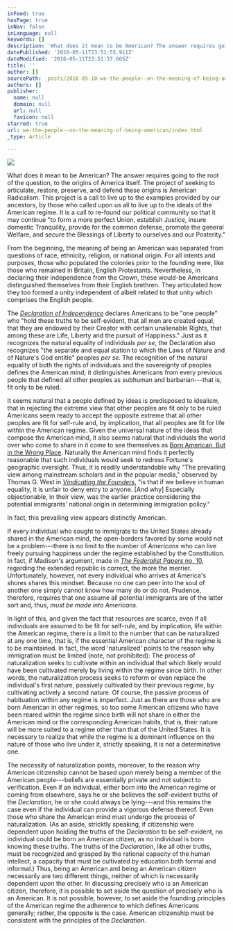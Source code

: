 ```yaml
---
inFeed: true
hasPage: true
inNav: false
inLanguage: null
keywords: []
description: 'What does it mean to be American? The answer requires going to the root of the question, to the origins of America itself. The project of seeking to articulate, restore, preserve, and defend these origins is American Radicalism. This project is a call to live up to the examples provided by our ancestors, by those who called upon us all to live up to the ideals of the American regime. It is a call to re-found our political community so that it may continue "to form a more perfect Union, establish Justice, insure domestic Tranquility, provide for the common defense, promote the general Welfare, and secure the Blessings of Liberty to ourselves and our Posterity."'
datePublished: '2016-05-11T23:51:55.911Z'
dateModified: '2016-05-11T23:51:37.665Z'
title: ''
author: []
sourcePath: _posts/2016-05-10-we-the-people--on-the-meaning-of-being-american.md
authors: []
publisher:
  name: null
  domain: null
  url: null
  favicon: null
starred: true
url: we-the-people--on-the-meaning-of-being-american/index.html
_type: Article

---
```

![](https://the-grid-user-content.s3-us-west-2.amazonaws.com/4be8f7ef-2293-4a05-857f-acfb22c82c1c.jpg)

What does it mean to be American? The answer requires going to the root of the question, to the origins of America itself. The project of seeking to articulate, restore, preserve, and defend these origins is American Radicalism. This project is a call to live up to the examples provided by our ancestors, by those who called upon us all to live up to the ideals of the American regime. It is a call to re-found our political community so that it may continue "to form a more perfect Union, establish Justice, insure domestic Tranquility, provide for the common defense, promote the general Welfare, and secure the Blessings of Liberty to ourselves and our Posterity."

From the beginning, the meaning of being an American was separated from questions of race, ethnicity, religion, or national origin. For all intents and purposes, those who populated the colonies prior to the founding were, like those who remained in Britain, English Protestants. Nevertheless, in declaring their independence from the Crown, these would-be Americans distinguished themselves from their English brethren. They articulated how they too formed a unity independent of albeit related to that unity which comprises the English people.

The _[Declaration of Independence][0]_ declares Americans to be "one people" who "hold these truths to be self-evident, that all men are created equal, that they are endowed by their Creator with certain unalienable Rights, that among these are Life, Liberty and the pursuit of Happiness." Just as it recognizes the natural equality of individuals _per se_, the Declaration also recognizes "the separate and equal station to which the Laws of Nature and of Nature's God entitle" peoples _per se_. The recognition of the natural equality of both the rights of individuals and the sovereignty of peoples defines the American mind; it distinguishes Americans from every previous people that defined all other peoples as subhuman and barbarian---that is, fit only to be ruled.

It seems natural that a people defined by ideas is predisposed to idealism, that in rejecting the extreme view that other peoples are fit only to be ruled Americans seem ready to accept the opposite extreme that all other peoples are fit for self-rule and, by implication, that all peoples are fit for life within the American regime. Given the universal nature of the ideas that compose the American mind, it also seems natural that individuals the world over who come to share in it come to see themselves as [Born American, But in the Wrong Place][1]. Naturally the American mind finds it perfectly reasonable that such individuals would seek to redress Fortune's geographic oversight. Thus, it is readily understandable why "The prevailing view among mainstream scholars and in the popular media," observed by Thomas G. West in _[Vindicating the Founders][2]_, "is that if we believe in human equality, it is unfair to deny entry to anyone. \[And why\] Especially objectionable, in their view, was the earlier practice considering the potential immigrants' national origin in determining immigration policy."

In fact, this prevailing view appears distinctly American.

If every individual who sought to immigrate to the United States already shared in the American mind, the open-borders favored by some would not be a problem---there is no limit to the number of _Americans_ who can live freely pursuing happiness under the regime established by the Constitution. In fact, if Madison's argument, made in [_The Federalist Papers_ no. 10][3], regarding the extended republic is correct, the more the merrier. Unfortunately, however, not every individual who arrives at America's shores shares this mindset. Because no one can peer into the soul of another one simply cannot know how many do or do not. Prudence, therefore, requires that one assume all potential immigrants are of the latter sort and, thus, _must be made into Americans_.

In light of this, and given the fact that resources are scarce, even if all individuals are assumed to be fit for self-rule, and by implication, life within the American regime, there is a limit to the number that can be naturalized at any one time, that is, if the essential American character of the regime is to be maintained. In fact, the word 'naturalized' points to the reason why immigration must be limited (note, not prohibited): The process of naturalization seeks to cultivate within an individual that which likely would have been cultivated merely by living within the regime since birth. In other words, the naturalization process seeks to reform or even replace the individual's first nature, passively cultivated by their previous regime, by cultivating actively a second nature. Of course, the passive process of habituation within any regime is imperfect. Just as there are those who are born American in other regimes, so too some American citizens who have been reared within the regime since birth will not share in either the American mind or the corresponding American habits, that is, their nature will be more suited to a regime other than that of the United States. It is necessary to realize that while the regime is a dominant influence on the nature of those who live under it, strictly speaking, it is not a determinative one.

The necessity of naturalization points, moreover, to the reason why American citizenship cannot be based upon merely being a member of the American people---beliefs are essentially private and not subject to verification. Even if an individual, either born into the American regime or coming from elsewhere, says he or she believes the self-evident truths of the _Declaration_, he or she could always be lying---and this remains the case even if the individual can provide a vigorous defense thereof. Even those who share the American mind must undergo the process of naturalization. (As an aside, stricktly speaking, if citizenship were dependent upon holding the truths of the _Declaration_ to be self-evident, no individual could be born an American citizen, as no individual is born knowing these truths. The truths of the _Declaration_, like all other truths, must be recognized and grasped by the rational capacity of the human intellect, a capacity that must be cultivated by education both formal and informal.) Thus, being an American and being an American citizen necessarily are two different things, neither of which is necessarily dependent upon the other. In discussing precisely who is an American citizen, therefore, it is possible to set aside the question of precisely who is an American. It is not possible, however, to set aside the founding principles of the American regime the adherence to which defines Americans generally; rather, the opposite is the case. American citizenship must be consistent with the principles of the _Declaration_.

[0]: http://www.archives.gov/exhibits/charters/declaration_transcript.html
[1]: http://ashbrook.org/publications/onprin-special-schramm/
[2]: http://www.amazon.com/Vindicating-Founders-Justice-Origins-America/dp/0847685179
[3]: http://avalon.law.yale.edu/18th_century/fed10.asp